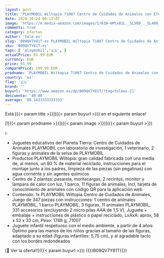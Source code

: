 ```yaml
---
layout: post
title: 'PLAYMOBIL Wiltopia 71007 Centro de Cuidados de Animales con Efectos de luz y Animales de Juguete  Juguete sostenible para niños a Partir de 4 años'
date: 2024-10-24 06:12:07
image: 'https://m.media-amazon.com/images/I/61W-mMtx81L._SL500_._SL400_.jpg'
comments: true
category: ofertas
author: 'tole.es'
slug: 'B09QV7Y81T-es PLAYMOBIL Wiltopia 71007 Centro de Cuidados de Animales...'
sku: 'B09QV7Y81T-es'
tags: [ 'playmobil','🇪🇸', ]
actualPrice: 65.99 EUR
currency: EUR
price: 65.99
comparePrice: 109.99 EUR
prodname: 'PLAYMOBIL Wiltopia 71007 Centro de Cuidados de Animales con Efectos de luz y Animales de Juguete  Juguete sostenible para niños a Partir de 4 años'
country: 'es'
flag: '🇪🇸'
brand: ''
buyurl: 'https://www.amazon.es/dp/B09QV7Y81T/?tag=tolees-21'
descuento: '40.00'
average: '89.1433333333333'
---
```


Está [{{< param title >}}]({{< param buyurl >}}) en el siguiente enlace!

[![{{< param prodname >}}]({{< param image >}})]({{< param buyurl >}})

ℹ️:

- Juguetes educativos del Planeta Tierra: Centro de Cuidados de Animales PLAYMOBIL con laboratorio de investigación, 1 veterinario, 2 figuras y animales de la selva de PLAYMOBIL
- Productos PLAYMOBIL Wiltopia: gran calidad fabricada con una media de, al menos, un 80 % de material reciclado, instrucciones para el montaje junto a los padres, limpieza de las piezas (sin pegatinas) con agua corriente y sin agentes químicos
- Centro de 2 plantas: pasarela, montacargas, 2 recintos, monitor y lámpara de calor con luz, 1 barco, 11 figuras de animales, Incl, tarjeta de conocimiento de animales con código QR para la aplicación web
- Contenido: 1x PLAYMOBIL Wiltopia Centro de Cuidados de Animales, Juego de 347 piezas con instrucciones: 1 centro de animales PLAYMOBIL, 1 barco PLAYMOBIL, 3 figuras, 11 animales PLAYMOBIL, 331 accesorios (excluyendo 2 micro pilas AAA de 1,5 V), Juguete + embalaje + instrucciones de plástico o papel reciclado, LxAxA: aprox, 58 x 52 x 33 cm, Peso: 1748 g, 71007
- Juguete infantil respetuoso con el medio ambiente, a partir de 4 años: Óptimo para las manos de los niños gracias al tamaño de las figuras, adaptado a su edad (figuras infantiles: 5,75 cm), y al agradable tacto con los bordes redondeados

[🛒 Ver la oferta!!]({{< param buyurl >}})
{{<world>}}B09QV7Y81T{{</world>}}

